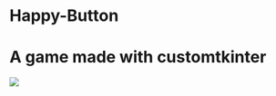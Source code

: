 # Happy-Button
<h1>A game made with customtkinter</h1>

<img src="https://user-images.githubusercontent.com/78687256/230709700-6ea0c80e-ddb5-4018-b707-31b24e1ec62a.mp4"/>
